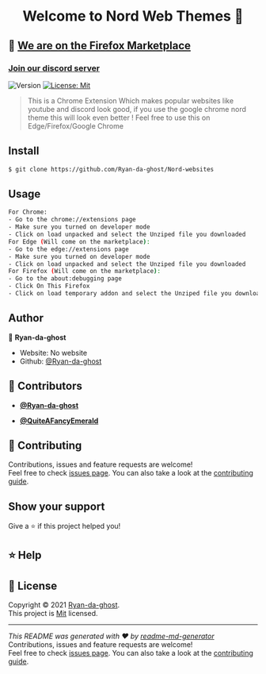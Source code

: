 <h1 align="center">Welcome to Nord Web Themes 👋</h1>
<h2>🥳 <a href="https://addons.mozilla.org/en-US/firefox/addon/nord-web-theme/" target="_blank">We are on the Firefox Marketplace</a></h2>
<h3><a href="https://discord.gg/VaTDrWrF6a" target="_blank">Join our discord server</a></h3>
<p>
  <img alt="Version" src="https://img.shields.io/badge/version-1.1.3-blue.svg?cacheSeconds=2592000" />
  <a href="LICENSE" target="_blank">
    <img alt="License: Mit" src="https://img.shields.io/badge/License-Mit-yellow.svg" />
  </a>
</p>

> This is a Chrome Extension Which makes popular websites like youtube and discord look good, if you use the google chrome nord theme this will look even better ! Feel free to use this on Edge/Firefox/Google Chrome
>

## Install

```sh
$ git clone https://github.com/Ryan-da-ghost/Nord-websites
```

## Usage

```sh
For Chrome:
- Go to the chrome://extensions page
- Make sure you turned on developer mode
- Click on load unpacked and select the Unziped file you downloaded
For Edge (Will come on the marketplace):
- Go to the edge://extensions page
- Make sure you turned on developer mode
- Click on load unpacked and select the Unziped file you downloaded
For Firefox (Will come on the marketplace):
- Go to the about:debugging page
- Click On This Firefox
- Click on load temporary addon and select the Unziped file you downloaded
```

## Author

👤 **Ryan-da-ghost**

* Website: No website
* Github: [@Ryan-da-ghost](https://github.com/Ryan-da-ghost)

## 👥 Contributors
- **[@Ryan-da-ghost](https://github.com/Ryan-da-ghost)**

- **[@QuiteAFancyEmerald](https://github.com/QuiteAFancyEmerald)**

## 🤝 Contributing

Contributions, issues and feature requests are welcome!<br />Feel free to check [issues page](Issues). You can also take a look at the [contributing guide](https://github.com/Ryan-da-ghost/Nord-Web-Themes/blob/main/CONTRIBUTING.md).

## Show your support

Give a ⭐️ if this project helped you!

## ⭐️ Help 



<div id='discord-widget'></div>

<script type='text/javascript' src='https://ajzbc.com/discord-widget/widget.js' link='https://discord.gg/VaTDrWrF6a' text='Join The Support server' color=''></script>

## 📝 License

Copyright © 2021 [Ryan-da-ghost](https://github.com/Ryan-da-ghost).<br />
This project is [Mit](LICENSE) licensed.

***
_This README was generated with ❤️ by [readme-md-generator](https://github.com/kefranabg/readme-md-generator)_
Contributions, issues and feature requests are welcome!<br />Feel free to check [issues page](Issues). You can also take a look at the [contributing guide](wiki).
